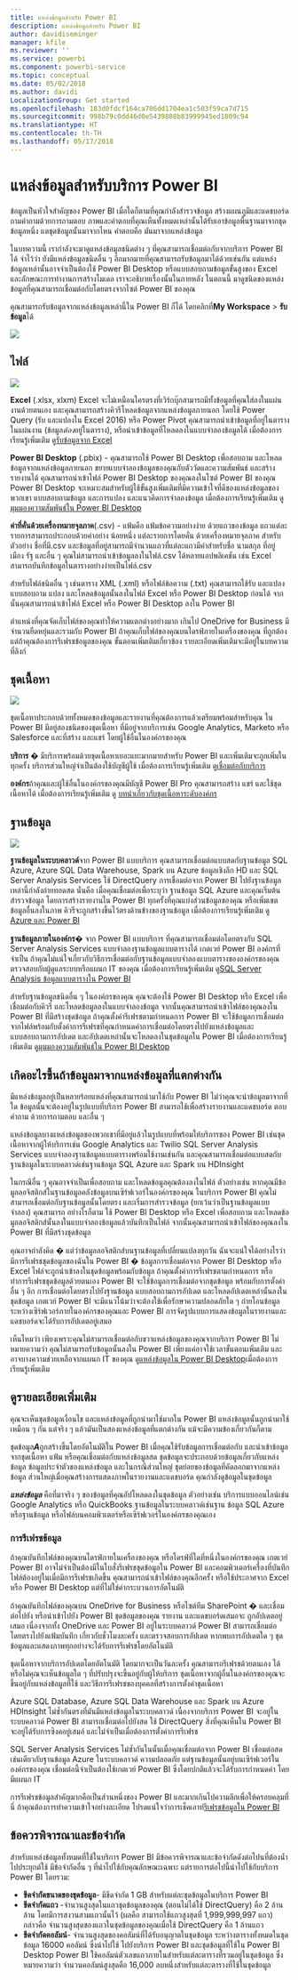 ```yaml
---
title: แหล่งข้อมูลสำหรับ Power BI
description: แหล่งข้อมูลสำหรับ Power BI
author: davidiseminger
manager: kfile
ms.reviewer: ''
ms.service: powerbi
ms.component: powerbi-service
ms.topic: conceptual
ms.date: 05/02/2018
ms.author: davidi
LocalizationGroup: Get started
ms.openlocfilehash: 183d0fdcf164ca706dd1704ea1c503f59ca7d715
ms.sourcegitcommit: 998b79c0dd46d0e5439888b83999945ed1809c94
ms.translationtype: HT
ms.contentlocale: th-TH
ms.lasthandoff: 05/17/2018
---
```

# <a name="data-sources-for-the-power-bi-service"></a>แหล่งข้อมูลสำหรับบริการ Power BI
ข้อมูลเป็นหัวใจสำคัญของ Power BI เมื่อใดก็ตามที่คุณกำลังสำรวจข้อมูล สร้างแผนภูมิและแดชบอร์ด ถามคำถามด้วยการถามตอบ ภาพและคำตอบที่คุณเห็นทั้งหมดเหล่านั้นได้รับเอาข้อมูลพื้นฐานมาจากชุดข้อมูลหนึ่ง แตชุดข้อมูลนั้นมาจากไหน คำตอบคือ มันมาจากแหล่งข้อมูล

ในบทความนี้ เรากำลังจะมาดูแหล่งข้อมูลชนิดต่าง ๆ ที่คุณสามารถเชื่อมต่อกับจากบริการ Power BI ได้ จำไว้ว่า ยังมีแหล่งข้อมูลชนิดอื่น ๆ อีกมากมายที่คุณสามารถรับข้อมูลมาได้ด้วยเช่นกัน แต่แหล่งข้อมูลเหล่านั้นอาจจำเป็นต้องใช้ Power BI Desktop หรือแบบสอบถามข้อมูลขั้นสูงของ Excel และลักษณะการทำงานการสร้างโมเดล เราจะอธิบายเรื่องนั้นในภายหลัง ในตอนนี้ มาดูชนิดของแหล่งข้อมูลที่คุณสามารถเชื่อมต่อกับโดยตรงจากไซต์ Power BI ของคุณ

คุณสามารถรับข้อมูลจากแหล่งข้อมูลเหล่านี้ใน Power BI ก็ได้ โดยคลิกที่**My Workspace** > **รับข้อมูล**ได้

![](media/service-get-data/pbi_getdata_startscreen.png)

## <a name="files"></a>ไฟล์
![](media/service-get-data/pbi_getdata_files.png)

**Excel** (.xlsx, xlxm) Excel จะไม่เหมือนใครตรงที่เวิร์กบุ๊กสามารถมีทั้งข้อมูลที่คุณใส่ลงในแผ่นงานด้วยตนเอง และคุณสามารถสร้างคิวรีโหลดข้อมูลจากแหล่งข้อมูลภายนอก โดยใช้ Power Query (รับ และแปลงใน Excel 2016) หรือ Power Pivot คุณสามารถนำเข้าข้อมูลที่อยู่ในตารางในแผ่นงาน (ข้อมูล*ต้อง*อยู่ในตาราง), หรือนำเข้าข้อมูลที่โหลดลงในแบบจำลองข้อมูลได้ เมื่อต้องการเรียนรู้เพิ่มเติม ดู[รับข้อมูลจาก Excel](service-get-data-from-files.md)

**Power BI Desktop** (.pbix) - คุณสามารถใช้ Power BI Desktop เพื่อสอบถาม และโหลดข้อมูลจากแหล่งข้อมูลภายนอก ขยายแบบจำลองข้อมูลของคุณกับตัววัดและความสัมพันธ์ และสร้างรายงานได้ คุณสามารถนำเข้าไฟล์ Power BI Desktop ของคุณลงในไซต์ Power BI ของคุณ Power BI Desktop จะเหมาะสมสำหรับผู้ใช้ขั้นสูงเพิ่มเติมที่มีความเข้าใจที่ดีของแหล่งข้อมูลของพวกเขา แบบสอบถามข้อมูล และการแปลง และแนวคิดการจำลองข้อมูล เมื่อต้องการเรียนรู้เพิ่มเติม ดู[มุมมองความสัมพันธ์ใน Power BI Desktop](desktop-connect-to-data.md)

**ค่าที่คั่นด้วยเครื่องหมายจุลภาค**(.csv) - แฟ้มคือ แฟ้มข้อความอย่างง่าย ด้วยแถวของข้อมูล แถวแต่ละรายการสามารถประกอบด้วยค่าอย่าง น้อยหนึ่ง แต่ละรายการโดยคั่น ด้วยเครื่องหมายจุลภาค สำหรับตัวอย่าง ชื่อที่มี.csv และข้อมูลที่อยู่สามารถมีจำนวนแถวที่แต่ละแถวมีค่าสำหรับชื่อ นามสกุล ที่อยู่ เมือง รัฐ และอื่น ๆ คุณไม่สามารถนำเข้าข้อมูลลงในไฟล์.csv ได้หลายแอปพลิเคชัน เช่น Excel สามารถบันทึกข้อมูลในตารางอย่างง่ายเป็นไฟล์.csv

สำหรับไฟล์ชนิดอื่น ๆ เช่นตาราง XML (.xml) หรือไฟล์ข้อความ (.txt) คุณสามารถใช้รับ และแปลงแบบสอบถาม แปลง และโหลดข้อมูลนั้นลงในไฟล์ Excel หรือ Power BI Desktop ก่อนได้ จากนั้นคุณสามารถนำเข้าไฟล์ Excel หรือ Power BI Desktop ลงใน Power BI

ตำแหน่งที่คุณจัดเก็บไฟล์ของคุณทำให้ความแตกต่างอย่างมาก เกินไป OneDrive for Business มีจำนวนยืดหยุ่นและรวมกับ Power BI ถ้าคุณเก็บไฟล์ของคุณบนไดรฟ์ภายในเครื่องของคุณ ที่ถูกต้อง แต่ถ้าคุณต้องการรีเฟรชข้อมูลของคุณ ขั้นตอนเพิ่มเติมเกี่ยวข้อง รายละเอียดเพิ่มเติมจะมีอยู่ในบทความที่ลิงก์

## <a name="content-packs"></a>ชุดเนื้อหา
![](media/service-get-data/pbi_getdata_contentpacks.png)

ชุดเนื้อหาประกอบด้วยทั้งหมดของข้อมูลและรายงานที่คุณต้องการแล้วเตรียมพร้อมสำหรับคุณ ใน Power BI มีอยู่สองชนิดของชุดเนื้อหา ที่มีอยู่จากบริการเช่น Google Analytics, Marketo หรือ Salesforce และที่สร้าง และแชร์ โดยผู้ใช้อื่นในองค์กรของคุณ

**บริการ** � มีบริการพร้อมด้วยชุดเนื้อหาเยอะแยะมากมายสำหรับ Power BI และเพิ่มเติมจะถูกเพิ่มในทุกครั้ง บริการส่วนใหญ่จำเป็นต้องใช้บัญชีผู้ใช้ เมื่อต้องการเรียนรู้เพิ่มเติม ดู[เชื่อมต่อกับบริการ](service-connect-to-services.md)

**องค์กร**ถ้าคุณและผู้ใช้อื่นในองค์กรของคุณมีบัญชี Power BI Pro คุณสามารถสร้าง แชร์ และใช้ชุดเนื้อหาได้ เมื่อต้องการเรียนรู้เพิ่มเติม ดู [บทนำเกี่ยวกับชุดเนื้อหาระดับองค์กร](service-organizational-content-pack-introduction.md)

## <a name="databases"></a>ฐานข้อมูล
![](media/service-get-data/pbi_getdata_databases.png)

**ฐานข้อมูลในระบบคลาวด์**จาก Power BI แบบบริการ คุณสามารถเชื่อมต่อแบบสดกับฐานข้อมูล SQL Azure, Azure SQL Data Warehouse, Spark บน Azure ข้อมูลเชิงลึก HD และ SQL Server Analysis Services ใช้ DirectQuery การเชื่อมต่อจาก Power BI ไปยังฐานข้อมูลเหล่านี้กำลังถ่ายทอดสด นั่นคือ เมื่อคุณเชื่อมต่อเพื่อระบุว่า ฐานข้อมูล SQL Azure และคุณเริ่มต้นสำรวจข้อมูล โดยการสร้างรายงานใน Power BI ทุกครั้งที่คุณแบ่งส่วนข้อมูลของคุณ หรือเพิ่มเขตข้อมูลอื่นลงในภาพ คิวรีจะถูกสร้างขึ้นไว้ตรงด้านข้างของฐานข้อมูล เมื่อต้องการเรียนรู้เพิ่มเติม ดู [Azure และ Power BI](service-azure-and-power-bi.md)

**ฐานข้อมูลภายในองค์กร**� จาก Power BI แบบบริการ ที่คุณสามารถเชื่อมต่อโดยตรงกับ SQL Server Analysis Services แบบจำลองฐานข้อมูลแบบตารางได้ เกตเวย์ Power BI องค์กรที่จำเป็น ถ้าคุณไม่แน่ใจเกี่ยวกับวิธีการเชื่อมต่อกับฐานข้อมูลแบบจำลองแบบตารางขององค์กรของคุณ ตรวจสอบกับผู้ดูแลระบบหรือแผนก IT ของคุณ เมื่อต้องการเรียนรู้เพิ่มเติม ดู[SQL Server Analysis ข้อมูลแบบตารางใน Power BI](sql-server-analysis-services-tabular-data.md)

สำหรับฐานข้อมูลชนิดอื่น ๆ ในองค์กรของคุณ คุณจะต้องใช้ Power BI Desktop หรือ Excel เพื่อเชื่อมต่อกับคิวรี และโหลดข้อมูลลงในแบบจำลองข้อมูล จากนั้นคุณสามารถนำเข้าไฟล์ของคุณลงใน Power BI ที่มีสร้างชุดข้อมูล ถ้าคุณตั้งค่ารีเฟรชตามกำหนดการ Power BI จะใช้ข้อมูลการเชื่อมต่อจากไฟล์พร้อมกับตั้งค่าการรีเฟรชที่คุณกำหนดค่าการเชื่อมต่อโดยตรงไปยังแหล่งข้อมูลและแบบสอบถามการอัปเดต และอัปเดตเหล่านั้นจะโหลดลงในชุดข้อมูลใน Power BI เมื่อต้องการเรียนรู้เพิ่มเติม ดู[มุมมองความสัมพันธ์ใน Power BI Desktop](desktop-connect-to-data.md)

## <a name="what-if-my-data-comes-from-a-different-source"></a>เกิดอะไรขึ้นถ้าข้อมูลมาจากแหล่งข้อมูลที่แตกต่างกัน
มีแหล่งข้อมูลอยู่เป็นหลายร้อยแหล่งที่คุณสามารถนำมาใช้กับ Power BI ไม่ว่าคุณจะนำข้อมูลมาจากที่ใด ข้อมูลนั้นจะต้องอยู่ในรูปแบบที่บริการ Power BI สามารถใช้เพื่อสร้างรายงานและแดชบอร์ด ตอบคำถาม ด้วยการถามตอบ และอื่น ๆ

แหล่งข้อมูลบางแหล่งข้อมูลของพวกเขาที่มีอยู่แล้วในรูปแบบที่พร้อมให้บริการของ Power BI เช่นชุดเนื้อหาจากผู้ให้บริการเช่น Google Analytics และ Twilio SQL Server Analysis Services แบบจำลองฐานข้อมูลแบบตารางพร้อมใช้งานเช่นกัน และคุณสามารถเชื่อมต่อแบบสดกับฐานข้อมูลในระบบคลาวด์เช่นฐานข้อมูล SQL Azure และ Spark บน HDInsight

ในกรณีอื่น ๆ คุณอาจจำเป็นเพื่อสอบถาม และโหลดข้อมูลคุณต้องลงในไฟล์ ตัวอย่างเช่น หากคุณมีข้อมูลลอจิสติกส์ในฐานข้อมูลคลังข้อมูลบนเซิร์ฟเวอร์ในองค์กรของคุณ ในบริการ Power BI คุณไม่สามารถเชื่อมต่อกับฐานข้อมูลนั้นโดยตรง และเริ่มการสำรวจข้อมูล (ยกเว้นว่าเป็นฐานข้อมูลแบบจำลอง) คุณสามารถ อย่างไรก็ตาม ใช้ Power BI Desktop หรือ Excel เพื่อสอบถาม และโหลดข้อมูลลอจิสติกส์นั้นลงในแบบจำลองข้อมูลแล้วบันทึกเป็นไฟล์ จากนั้นคุณสามารถนำเข้าไฟล์ของคุณลงใน Power BI ที่มีสร้างชุดข้อมูล

คุณอาจกำลังคิด � แต่ว่าข้อมูลลอจิสติกส์บนฐานข้อมูลที่เปลี่ยนแปลงทุกวัน ฉันจะแน่ใจได้อย่างไรว่า มีการรีเฟรชชุดข้อมูลของฉันใน Power BI � ข้อมูลการเชื่อมต่อจาก Power BI Desktop หรือ Excel ไฟล์จะถูกนำเข้าลงในชุดข้อมูลพร้อมกับข้อมูล ถ้าคุณตั้งค่าการรีเฟรชตามกำหนดการ หรือทำการรีเฟรชชุดข้อมูลด้วยตนเอง Power BI จะใช้ข้อมูลการเชื่อมต่อจากชุดข้อมูล พร้อมกับการตั้งค่าอื่น ๆ อีก การเชื่อมต่อโดยตรงไปยังฐานข้อมูล แบบสอบถามการอัปเดต และโหลดอัปเดตเหล่านั้นลงในชุดข้อมูล เกตเวย์ Power BI จะมีแนวโน้มว่าจะต้องใช้เพื่อรักษาความปลอดภัยใด ๆ ถ่ายโอนข้อมูลระหว่างเซิร์ฟเวอร์ภายในองค์กรของคุณและ Power BI การจัดรูปแบบการแสดงข้อมูลในรายงานและแดชบอร์ดจะได้รับการอัปเดตอยู่เสมอ

เห็นไหมว่า เพียงเพราะคุณไม่สามารถเชื่อมต่อกับขวาแหล่งข้อมูลของคุณจากบริการ Power BI ไม่หมายความว่า คุณไม่สามารถรับข้อมูลนั้นลงใน Power BI เพียงแค่อาจใช้เวลาขั้นตอนเพิ่มเติม และอาจบางความช่วยเหลือจากแผนก IT ของคุณ ดู[แหล่งข้อมูลใน Power BI Desktop](desktop-data-sources.md)เมื่อต้องการเรียนรู้เพิ่มเติม

## <a name="some-more-details"></a>ดูรายละเอียดเพิ่มเติม
คุณจะเห็นชุดข้อมูลเงื่อนไข และแหล่งข้อมูลที่ถูกนำมาใช้มากใน Power BI แหล่งข้อมูลนั้นถูกนำมาใช้เหมือน ๆ กัน แต่จริง ๆ แล้วมันเป็นสองแหล่งข้อมูลที่แตกต่างกัน แม้จะมีความข้องเกี่ยวกันก็ตาม

ชุดข้อมูล***A***ถูกสร้างขึ้นโดยอัตโนมัติใน Power BI เมื่อคุณใช้รับข้อมูลการเชื่อมต่อกับ และนำเข้าข้อมูลจากชุดเนื้อหา แฟ้ม หรือคุณเชื่อมต่อกับแหล่งข้อมูลสด ชุดข้อมูลจะประกอบด้วยข้อมูลเกี่ยวกับแหล่งข้อมูล ข้อมูลประจำตัวของแหล่งข้อมูล และในกรณีส่วนใหญ่ ชุดย่อยของข้อมูลที่คัดลอกมาจากแหล่งข้อมูล ส่วนใหญ่เมื่อคุณสร้างการแสดงภาพในรายงานและแดชบอร์ด คุณกำลังดูข้อมูลในชุดข้อมูล

***แหล่งข้อมูล*** คือที่มาจริง ๆ ของข้อมูลที่คุณอัปโหลดลงในชุดข้อมูล ตัวอย่างเช่น บริการแบบออนไลน์เช่น Google Analytics หรือ QuickBooks ฐานข้อมูลในระบบคลาวด์เช่นฐาน ข้อมูล SQL Azure หรือฐานข้อมูล หรือไฟล์บนคอมพิวเตอร์หรือเซิร์ฟเวอร์ในองค์กรของคุณเอง

### <a name="data-refresh"></a>การรีเฟรชข้อมูล
ถ้าคุณบันทึกไฟล์ของคุณบนไดรฟ์ภายในเครื่องของคุณ หรือไดรฟ์ที่ใดที่หนึ่งในองค์กรของคุณ เกตเวย์ Power BI อาจไม่จำเป็นต้องมีในใบสั่งรีเฟรชชุดข้อมูลใน Power BI และคอมพิวเตอร์เครื่องที่บันทึกไฟล์ต้องอยู่ในเมื่อมีการรีเฟรชเกิดขึ้น คุณสามารถนำเข้าไฟล์ของคุณอีกครั้ง หรือใช้ประกาศจาก Excel หรือ Power BI Desktop แต่ที่ไม่ใช่ค่ากระบวนการอัตโนมัติ

ถ้าคุณบันทึกไฟล์ของคุณบน OneDrive for Business หรือไซต์ทีม SharePoint � และเชื่อมต่อไปยัง หรือนำเข้าไปยัง Power BI ชุดข้อมูลของคุณ รายงาน และแดชบอร์ดเสมอจะ ถูกอัปเดตอยู่เสมอ เนื่องจากทั้ง OneDrive และ Power BI อยู่ในระบบคลาวด์ Power BI สามารถเชื่อมต่อโดยตรงไปยังแฟ้มบันทึก เกี่ยวกับชั่วโมงละครั้ง และตรวจสอบการอัปเดต หากพบการอัปเดตใด ๆ ชุดข้อมูลและแสดงภาพทุกอย่างจะได้รับการรีเฟรชโดยอัตโนมัติ

ชุดเนื้อหาจากบริการอัปเดตโดยอัตโนมัติ โดยมากจะเป็นวันละครั้ง คุณสามารถรีเฟรชด้วยตนเอง ได้หรือไม่คุณจะเห็นข้อมูลใด ๆ ที่ปรับปรุงจะขึ้นอยู่กับผู้ให้บริการ ชุดเนื้อหาจากผู้อื่นในองค์กรของคุณจะขึ้นอยู่กับแหล่งข้อมูลที่ใช้ และวิธีการรีเฟรชของบุคคลที่สร้างการตั้งค่าชุดเนื้อหา

Azure SQL Database, Azure SQL Data Warehouse และ Spark บน Azure HDInsight ไม่ซ้ำกันตรงที่มันมีแหล่งข้อมูลในระบบคลาวด์ เนื่องจากบริการ Power BI จะอยู่ในระบบคลาวด์ Power BI สามารถเชื่อมต่อไปยังสด ใช้ DirectQuery สิ่งที่คุณเห็นใน Power BI จะอยู่ได้รับการซิงคอยู่เสมอ์ และไม่จำเป็นเมื่อต้องการตั้งค่าการรีเฟรช

SQL Server Analysis Services ไม่ซ้ำกันในนั้นเมื่อคุณเชื่อมต่อจาก Power BI เชื่อมต่อสดเช่นเดียวกับฐานข้อมูล Azure ในระบบคลาวด์ ความปลอดภัย แต่ฐานข้อมูลนั้นอยู่บนเซิร์ฟเวอร์ในองค์กรของคุณ เชื่อมต่อนี้จำเป็นต้องใช้เกตเวย์ Power BI ซึ่งโดยปกติแล้วจะได้รับการกำหนดค่า โดยมีแผนก IT

การรีเฟรชข้อมูลสำคัญมากคือเป็นส่วนหนึ่งของ Power BI และมากเกินไปความลึกเพื่อให้ครอบคลุมที่นี่ ถ้าคุณต้องการทำความเข้าใจอย่างละเอียด โปรดแน่ใจว่าการเช็คเอาท์[รีเฟรชข้อมูลใน Power BI](refresh-data.md)

## <a name="considerations-and-limitations"></a>ข้อควรพิจารณาและข้อจำกัด
สำหรับแหล่งข้อมูลทั้งหมดที่ใช้ในบริการ Power BI มีข้อควรพิจารณาและข้อจำกัดดังต่อไปนที่ต้องน้ำไปประยุกต์ใช้ มีข้อจำกัดอื่น ๆ ที่นำไปใช้กับคุณลักษณะเฉพาะ แต่รายการต่อไปนี้นำไปใช้กับบริการ Power BI โดยรวม:

* **ขีดจำกัดขนาดของชุดข้อมูล**- มีขีดจำกัด 1 GB สำหรับแต่ละชุดข้อมูลในบริการ Power BI
* **ขีดจำกัดแถว** -จำนวนสูงสุดในแถวชุดข้อมูลของคุณ (ตอนไม่ได้ใช้ DirectQuery) คือ 2 ล้านล้าน โดยมีการสงวนสามแถวนั้นไว้ (ผลคือ สามารถใช้แถวสูงสุดที่ 1,999,999,997 แถว) กล่าวคือ จำนวนสูงสุดของแถวในชุดข้อมูลของคุณเมื่อใช้ DirectQuery คือ 1 ล้านแถว
* **ขีดจำกัดคอลัมน์**- จำนวนสูงสุดของคอลัมน์ที่ได้รับอนุญาตในชุดข้อมูล ระหว่างตารางทั้งหมดในชุดข้อมูล 16000 คอลัมน์ ซึ่งนำไปใช้ ไปยังบริการ Power BI และชุดข้อมูลที่ใช้ใน Power BI Desktop Power BI ใช้คอลัมน์ตัวเลขแถวภายในสำหรับแต่ละตารางที่รวมอยู่ในชุดข้อมูล ซึ่งหมายความว่า จำนวนคอลัมน์สูงสุดคือ 16,000 ลบหนึ่งสำหรับแต่ละตารางที่ใช้ในชุดข้อมูล

